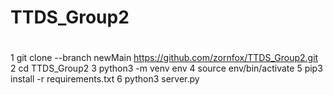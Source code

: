 # TTDS_Group2

# 
1 git clone --branch newMain https://github.com/zornfox/TTDS_Group2.git
2 cd TTDS_Group2
3 python3 -m venv env
4 source env/bin/activate
5 pip3 install -r requirements.txt
6 python3 server.py
    
